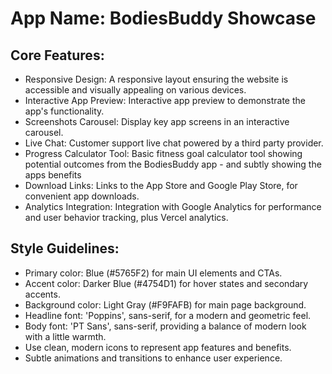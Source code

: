 # **App Name**: BodiesBuddy Showcase

## Core Features:

- Responsive Design: A responsive layout ensuring the website is accessible and visually appealing on various devices.
- Interactive App Preview: Interactive app preview to demonstrate the app's functionality.
- Screenshots Carousel: Display key app screens in an interactive carousel.
- Live Chat: Customer support live chat powered by a third party provider.
- Progress Calculator Tool: Basic fitness goal calculator tool showing potential outcomes from the BodiesBuddy app - and subtly showing the apps benefits
- Download Links: Links to the App Store and Google Play Store, for convenient app downloads.
- Analytics Integration: Integration with Google Analytics for performance and user behavior tracking, plus Vercel analytics.

## Style Guidelines:

- Primary color: Blue (#5765F2) for main UI elements and CTAs.
- Accent color: Darker Blue (#4754D1) for hover states and secondary accents.
- Background color: Light Gray (#F9FAFB) for main page background.
- Headline font: 'Poppins', sans-serif, for a modern and geometric feel.
- Body font: 'PT Sans', sans-serif, providing a balance of modern look with a little warmth.
- Use clean, modern icons to represent app features and benefits.
- Subtle animations and transitions to enhance user experience.